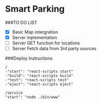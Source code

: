# Smart Parking

###TO DO LIST

- [x] Basic Map intergration
- [x] Server inplementation
- [ ] Server GET function for locations
- [ ] Server Fetch data from 3rd party sources

###Deploy Instructions
```
/
-"start": "react-scripts start"
-"build": "react-scripts build"
-"test": "react-scripts test"
-"eject": "react-scripts eject"
```
```
/service
"start": "node ./bin/www"
```